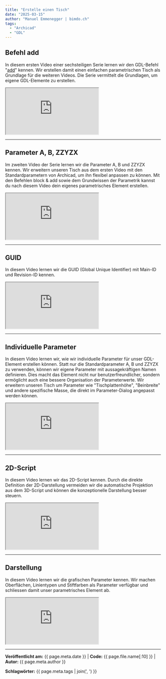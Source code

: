 ```yaml
---
title: "Erstelle einen Tisch"
date: "2025-03-15"
author: "Manuel Emmenegger | bimdo.ch"
tags: 
  - "Archicad"
  - "GDL"
---
```

## Befehl add
In diesem ersten Video einer sechsteiligen Serie lernen wir den GDL-Befehl "[add](https://www.selfgdl.de/1_ko_trafos/3d_komplex/add/)" kennen. Wir erstellen damit einen einfachen parametrischen Tisch als Grundlage für die weiteren Videos. Die Serie vermittelt die Grundlagen, um eigene GDL-Elemente zu erstellen.

<div class="video-container">
  <iframe src="https://www.youtube.com/embed/ZytW7UfwC9s?si=ZyVCMqosC149JMza" 
          allowfullscreen>
  </iframe>
</div>

---
## Parameter A, B, ZZYZX
Im zweiten Video der Serie lernen wir die Parameter A, B und ZZYZX kennen. Wir erweitern unseren Tisch aus dem ersten Video mit den Standardparametern von Archicad, um ihn flexibel anpassen zu können. Mit den Befehlen block & add sowie dem Grundwissen der Parametrik kannst du nach diesem Video dein eigenes parametrisches Element erstellen.


<div class="video-container">
  <iframe src="https://www.youtube.com/embed/lGNPY3GEyAs?si=YYnYNzhV0aKFWK6i" 
          allowfullscreen>
  </iframe>
</div>

---
## GUID
In diesem Video lernen wir die GUID (Global Unique Identifier) mit Main-ID und Revision-ID kennen.

<div class="video-container">
  <iframe src="https://www.youtube.com/embed/PpHViaJAAuo?si=qujUAjDpXvXv9cbS" 
          allowfullscreen>
  </iframe>
</div>

---
## Individuelle Parameter
In diesem Video lernen wir, wie wir individuelle Parameter für unser GDL-Element erstellen können. Statt nur die Standardparameter A, B und ZZYZX zu verwenden, können wir eigene Parameter mit aussagekräftigen Namen definieren. Dies macht das Element nicht nur benutzerfreundlicher, sondern ermöglicht auch eine bessere Organisation der Parameterwerte. Wir erweitern unseren Tisch um Parameter wie "Tischplattenhöhe", "Beinbreite" und andere spezifische Masse, die direkt im Parameter-Dialog angepasst werden können.


<div class="video-container">
  <iframe src="https://www.youtube.com/embed/t_RrLN7woy4?si=N29LdYyi4HX0PXUd" 
          allowfullscreen>
  </iframe>
</div>


---
## 2D-Script

In diesem Video lernen wir das 2D-Script kennen. Durch die direkte Definition der 2D-Darstellung vermeiden wir die automatische Projektion aus dem 3D-Script und können die konzeptionelle Darstellung besser steuern.

<div class="video-container">
  <iframe src="https://www.youtube.com/embed/5kHt9x0TCj0?si=kK0NcAvxFSMF1E1h" 
          allowfullscreen>
  </iframe>
</div>

---
## Darstellung
In diesem Video lernen wir die grafischen Parameter kennen. Wir machen Oberflächen, Linientypen und Stiftfarben als Parameter verfügbar und schliessen damit unser parametrisches Element ab.

<div class="video-container">
  <iframe src="https://www.youtube.com/embed/gzHP-n5mRKk?si=4QRRuRR98dL2olLE" 
          allowfullscreen>
  </iframe>
</div>

---
**Veröffentlicht am:** {{ page.meta.date }} | **Code:** {{ page.file.name[:10] }}  | **Autor:** {{ page.meta.author }}

**Schlagwörter:** {{ page.meta.tags | join(', ') }}
